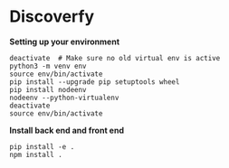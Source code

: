 # Discoverfy

**Setting up your environment**

```
deactivate  # Make sure no old virtual env is active
python3 -m venv env
source env/bin/activate
pip install --upgrade pip setuptools wheel
pip install nodeenv
nodeenv --python-virtualenv
deactivate
source env/bin/activate
```

**Install back end and front end**

```
pip install -e .
npm install .
```
